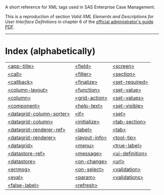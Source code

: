 A short reference for XML tags used in SAS Enterprise Case Management.

This is a reproduction of section *Valid XML Elements and Descriptions for User Interface Definitions* in chapter 6 of the [official administrator's guide PDF](https://support.sas.com/documentation/onlinedoc/ecm/6.3/casemgmtag.pdf).

---

# Index (alphabetically)

||||
|:---|:---|:---|
|[\<app-title>](./app-title.md)|[\<field>](./field.md)|[\<screen>](./screen.md)|
|[\<call>](./call.md)|[\<filter>](./filter.md)|[\<section>](./section.md)|
|[\<callback>](./callback.md)|[\<finalize>](./finalize.md)|[\<set-required>](./set-required.md)|
|[\<column-layout>](./column-layout.md)|[\<function>](./function.md)|[\<set-value>](./set-value.md)|
|[\<column>](./column.md)|[\<grid-action>](./grid-action.md)|[\<set-values>](./set-values.md)|
|[\<component>](./component.md)|[\<help-text>](./help-text.md)|[\<set-visible>](./set-visible.md)|
|[\<datagrid-column-sorter>](./datagrid-column-sorter.md)|[\<if>](./if.md)|[\<set>](./set.md)|
|[\<datagrid-column>](./datagrid-column.md)|[\<initialize>](./initialize.md)|[\<tab-section>](./tab-section.md)|
|[\<datagrid-renderer-ref>](./datagrid-renderer-ref.md)|[\<label>](./label.md)|[\<tab>](./tab.md)|
|[\<datagrid-renderer>](./datagrid-renderer.md)|[\<layout-info>](./layout-info.md)|[\<tool-tip>](./tool-tip.md)|
|[\<datagrid>](./datagrid.md)|[\<menu>](./menu.md)|[\<true-label>](./true-label.md)|
|[\<datastore-ref>](./datastore-ref.md)|[\<message>](./message.md)|[\<ui-definition>](./ui-definition.md)|
|[\<datastore>](./datastore.md)|[\<on-change>](./on-change.md)|[\<url>](./url.md)|
|[\<errmsg>](./errmsg.md)|[\<on-select>](./on-select.md)|[\<validation>](./validation.md)|
|[\<eval>](./eval/md)|[\<param>](./param.md)|[\<validations>](./validations.md)|
|[\<false-label>](./false-label.md)|[\<refresh>](./refresh.md)||
